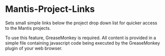 # Mantis-Project-Links
Sets small simple links below the project drop down list for quicker access to the Mantis projects.

To use this feature, GreaseMonkey is required.
All content is provided in a simple file containing javascript code being executed by the GreaseMonkey plugin of your web browser.
